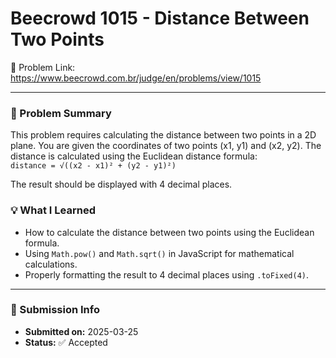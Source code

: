 # Beecrowd 1015 - Distance Between Two Points

🔗 Problem Link: https://www.beecrowd.com.br/judge/en/problems/view/1015

---

### 🧠 Problem Summary
This problem requires calculating the distance between two points in a 2D plane. You are given the coordinates of two points (x1, y1) and (x2, y2). The distance is calculated using the Euclidean distance formula:  
`distance = √((x2 - x1)² + (y2 - y1)²)`

The result should be displayed with 4 decimal places.

### 💡 What I Learned
- How to calculate the distance between two points using the Euclidean formula.
- Using `Math.pow()` and `Math.sqrt()` in JavaScript for mathematical calculations.
- Properly formatting the result to 4 decimal places using `.toFixed(4)`.

---

### 📅 Submission Info
- **Submitted on:** 2025-03-25  
- **Status:** ✅ Accepted